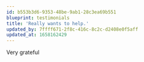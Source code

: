 ```yaml
---
id: b553b3d6-9353-48be-9ab1-28c3ea69b551
blueprint: testimonials
title: 'Really wants to help.'
updated_by: 7ffff671-2f8c-416c-8c2c-d2408e0f5aff
updated_at: 1658162429
---
```

Very grateful
